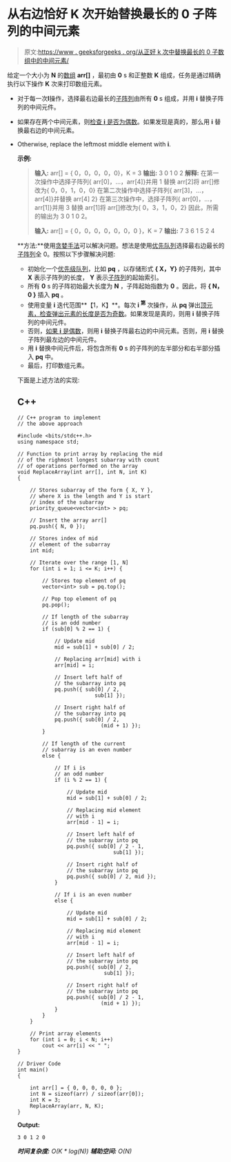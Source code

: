 # 从右边恰好 K 次开始替换最长的 0 子阵列的中间元素

> 原文:[https://www . geeksforgeeks . org/从正好 k 次中替换最长的 0 子数组中的中间元素/](https://www.geeksforgeeks.org/replace-the-middle-element-of-the-longest-subarray-of-0s-from-the-right-exactly-k-times/)

给定一个大小为 **N** 的[数组](https://www.geeksforgeeks.org/array-data-structure/) **arr[]** ，最初由 **0** s 和正整数 **K** 组成，任务是通过精确执行以下操作 **K** 次来打印数组元素。

*   对于每一次**I**操作，选择最右边最长的[子阵列](https://www.geeksforgeeks.org/generating-subarrays-using-recursion/)由所有 **0** s 组成，并用 **i** 替换子阵列的中间元件。
*   如果存在两个中间元素，则[检查 **i** 是否为偶数](https://www.geeksforgeeks.org/check-whether-given-number-even-odd/)。如果发现是真的，那么用 **i** 替换最右边的中间元素。
*   Otherwise, replace the leftmost middle element with **i**.

    **示例:**

    > **输入:** arr[] = { 0，0，0，0，0}，K = 3
    > **输出:** 3 0 1 0 2
    > **解释:**
    > 在第一次操作中选择子阵列{ arr[0]，…，arr[4]}并用 1 替换 arr[2]将 arr[]修改为{ 0，0，1，0，0}
    > 在第二次操作中选择子阵列{ arr[3]，…，arr[4]}并替换 arr[4] 2}
    > 在第三次操作中，选择子阵列{ arr[0]，…，arr[1]}并用 3 替换 arr[1]将 arr[]修改为{ 0，3，1，0，2}
    > 因此，所需的输出为 3 0 1 0 2。
    > 
    > **输入:** arr[] = { 0，0，0，0，0，0，0 }，K = 7
    > **输出:** 7 3 6 1 5 2 4

    **方法:**使用[贪婪手法](https://www.geeksforgeeks.org/greedy-algorithms/)可以解决问题。想法是使用[优先队列](https://www.geeksforgeeks.org/priority-queue-of-vectors-in-c-stl-with-examples/)选择最右边最长的[子阵列](https://www.geeksforgeeks.org/generating-subarrays-using-recursion/)全 0。按照以下步骤解决问题:

    *   初始化一个[优先级队列](https://www.geeksforgeeks.org/priority-queue-of-vectors-in-c-stl-with-examples/)，比如 **pq** ，以存储形式 **{ X，Y}** 的子阵列，其中 **X** 表示子阵列的长度， **Y** 表示[子阵列](https://www.geeksforgeeks.org/generating-subarrays-using-recursion/)的起始索引。
    *   所有 **0** s 的子阵初始最大长度为 **N** ，子阵起始指数为 **0** 。因此，将 **{ N，0 }** 插入 **pq** 。
    *   使用变量 **i** 迭代范围**【1，K】**。每次 **i <sup>第</sup>** 次操作，从 **pq** 弹出[顶元素，检查弹出元素的长度是否为](https://www.geeksforgeeks.org/priority_queuetop-c-stl/)[奇数](https://www.geeksforgeeks.org/check-whether-given-number-even-odd/)。如果发现是真的，则用 **i** 替换子阵列的中间元件。
    *   否则，[如果 **i** 是偶数](https://www.geeksforgeeks.org/check-whether-given-number-even-odd/)，则用 **i** 替换子阵最右边的中间元素。否则，用 **i** 替换子阵列最左边的中间元件。
    *   用 **i** 替换中间元件后，将包含所有 **0** s 的子阵列的左半部分和右半部分插入 **pq** 中。
    *   最后，打印数组元素。

    下面是上述方法的实现:

    ## C++

    ```
    // C++ program to implement
    // the above approach

    #include <bits/stdc++.h>
    using namespace std;

    // Function to print array by replacing the mid
    // of the righmost longest subarray with count
    // of operations performed on the array 
    void ReplaceArray(int arr[], int N, int K)
    {

        // Stores subarray of the form { X, Y },
        // where X is the length and Y is start
        // index of the subarray
        priority_queue<vector<int> > pq;

        // Insert the array arr[] 
        pq.push({ N, 0 });

        // Stores index of mid 
        // element of the subarray
        int mid;

        // Iterate over the range [1, N]
        for (int i = 1; i <= K; i++) {

            // Stores top element of pq
            vector<int> sub = pq.top();

            // Pop top element of pq
            pq.pop();

            // If length of the subarray
            // is an odd number
            if (sub[0] % 2 == 1) {

                // Update mid
                mid = sub[1] + sub[0] / 2;

                // Replacing arr[mid] with i
                arr[mid] = i;

                // Insert left half of
                // the subarray into pq
                pq.push({ sub[0] / 2,
                             sub[1] });

                // Insert right half of
                // the subarray into pq
                pq.push({ sub[0] / 2, 
                               (mid + 1) });
            }

            // If length of the current 
            // subarray is an even number
            else {

                // If i is 
                // an odd number
                if (i % 2 == 1) {

                    // Update mid
                    mid = sub[1] + sub[0] / 2;

                    // Replacing mid element
                    // with i
                    arr[mid - 1] = i;

                    // Insert left half of
                    // the subarray into pq
                    pq.push({ sub[0] / 2 - 1, 
                                   sub[1] });

                    // Insert right half of
                    // the subarray into pq
                    pq.push({ sub[0] / 2, mid });
                }

                // If i is an even number
                else {

                    // Update mid
                    mid = sub[1] + sub[0] / 2;

                    // Replacing mid element
                    // with i
                    arr[mid - 1] = i;

                    // Insert left half of
                    // the subarray into pq
                    pq.push({ sub[0] / 2,
                                sub[1] });

                    // Insert right half of
                    // the subarray into pq
                    pq.push({ sub[0] / 2 - 1,
                               (mid + 1) });
                }
            }
        }

        // Print array elements
        for (int i = 0; i < N; i++)
            cout << arr[i] << " ";
    }

    // Driver Code
    int main()
    {

        int arr[] = { 0, 0, 0, 0, 0 };
        int N = sizeof(arr) / sizeof(arr[0]);
        int K = 3;
        ReplaceArray(arr, N, K);
    }
    ```

    **Output:**

    ```
    3 0 1 2 0

    ```

    ***时间复杂度:** O(K * log(N))*
    ***辅助空间:** O(N)*